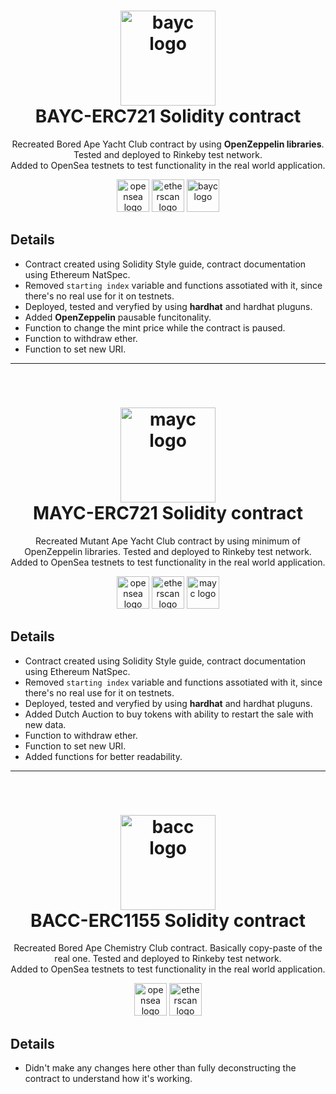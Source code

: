 <h1 align="center">
  <img alt="bayc logo" src="https://user-images.githubusercontent.com/67603492/164071417-4be6f067-c885-499b-b297-8fa63f3bca13.png" width="152px"/><br/>
  BAYC-ERC721 Solidity contract
</h1>
<p align="center">Recreated Bored Ape Yacht Club contract by using <b>OpenZeppelin libraries</b>. Tested and deployed to Rinkeby test network. <br>Added to OpenSea testnets to test functionality in the real world application.</p>

<p align="center">
  <a href="https://testnets.opensea.io/collection/superfakeboredapeyachtclub" target="_blank"><img src="https://user-images.githubusercontent.com/67603492/164070006-a219739e-5675-4c46-8af6-bdf3874ef50a.png" width="52px" alt="opensea logo" /></a>
  <a href="https://rinkeby.etherscan.io/address/0x93d1bf50a11dbb3b54ef786de38eacd4b85c8c8a" target="_blank"><img src="https://user-images.githubusercontent.com/67603492/164070077-8a3b0e17-3873-49bb-8ff4-0f11f14765b3.png" width="52px" alt="etherscan logo"/></a>
  <a href="https://superfakeboredapeyachtclub.com" target="_blank"><img src="https://user-images.githubusercontent.com/67603492/164071417-4be6f067-c885-499b-b297-8fa63f3bca13.png" width="52px" alt="bayc logo"/>
  </a>
 </p>

## Details
- Contract created using Solidity Style guide, contract documentation using Ethereum NatSpec.
- Removed `starting index` variable and functions assotiated with it, since there's no real use for it on testnets.
- Deployed, tested and veryfied by using <b>hardhat</b> and hardhat pluguns.
- Added <b>OpenZeppelin</b> pausable funcitonality.
- Function to change the mint price while the contract is paused.
- Function to withdraw ether.
- Function to set new URI.

***

<br>
<h1 align="center">
  <img alt="mayc logo" src="https://user-images.githubusercontent.com/67603492/164116541-6454e4e3-0b0a-4190-877b-a49d86d1dc6f.png" width="152px"/><br/>
  MAYC-ERC721 Solidity contract
</h1>
<p align="center">Recreated Mutant Ape Yacht Club contract by using minimum of OpenZeppelin libraries. Tested and deployed to Rinkeby test network. <br>Added to OpenSea testnets to test functionality in the real world application.</p>

<p align="center">
  <a href="https://testnets.opensea.io/collection/super-fake-mutant-ape-yacht-club" target="_blank"><img src="https://user-images.githubusercontent.com/67603492/164070006-a219739e-5675-4c46-8af6-bdf3874ef50a.png" width="52px" alt="opensea logo" /></a>
  <a href="https://rinkeby.etherscan.io/address/0xC65483d30bb7EB2301a3fEd362A8C8eCB47d5F44" target="_blank"><img src="https://user-images.githubusercontent.com/67603492/164070077-8a3b0e17-3873-49bb-8ff4-0f11f14765b3.png" width="52px" alt="etherscan logo"/></a>
  <a href="https://superfakeboredapeyachtclub.com" target="_blank"><img src="https://user-images.githubusercontent.com/67603492/164116541-6454e4e3-0b0a-4190-877b-a49d86d1dc6f.png" width="52px" alt="mayc logo"/>
  </a>
 </p>

## Details
- Contract created using Solidity Style guide, contract documentation using Ethereum NatSpec.
- Removed `starting index` variable and functions assotiated with it, since there's no real use for it on testnets.
- Deployed, tested and veryfied by using <b>hardhat</b> and hardhat pluguns.
- Added Dutch Auction to buy tokens with ability to restart the sale with new data.
- Function to withdraw ether.
- Function to set new URI.
- Added functions for better readability.

***

<br>
<h1 align="center">
  <img alt="bacc logo" src="https://user-images.githubusercontent.com/67603492/164117756-b19d1a6c-6439-4719-b47e-586e60ceda0f.png" width="152px"/><br/>
  BACC-ERC1155 Solidity contract
</h1>
<p align="center">Recreated Bored Ape Chemistry Club contract. Basically copy-paste of the real one. Tested and deployed to Rinkeby test network. <br>Added to OpenSea testnets to test functionality in the real world application.</p>

<p align="center">
  <a href="https://testnets.opensea.io/collection/superfakeboredchemistrytclub" target="_blank"><img src="https://user-images.githubusercontent.com/67603492/164070006-a219739e-5675-4c46-8af6-bdf3874ef50a.png" width="52px" alt="opensea logo" /></a>
  <a href="https://rinkeby.etherscan.io/address/0xcb195a093f2edffa2d33679d2f5c2289e291164e" target="_blank"><img src="https://user-images.githubusercontent.com/67603492/164070077-8a3b0e17-3873-49bb-8ff4-0f11f14765b3.png" width="52px" alt="etherscan logo"/></a>
 </p>

## Details
- Didn't make any changes here other than fully deconstructing the contract to understand how it's working.

